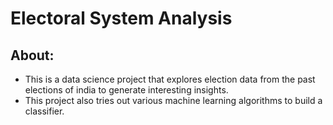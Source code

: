 # Electoral System Analysis

## About:

* This is a data science project that explores election data from the past elections of india to generate interesting insights.
* This project also tries out various machine learning algorithms to build a classifier.
